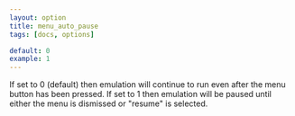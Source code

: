 ```yaml
---
layout: option
title: menu_auto_pause
tags: [docs, options]

default: 0
example: 1
---
```


If set to 0 (default) then emulation will continue to run even after the
menu button has been pressed. If set to 1 then emulation will be paused
until either the menu is dismissed or "resume" is selected.
